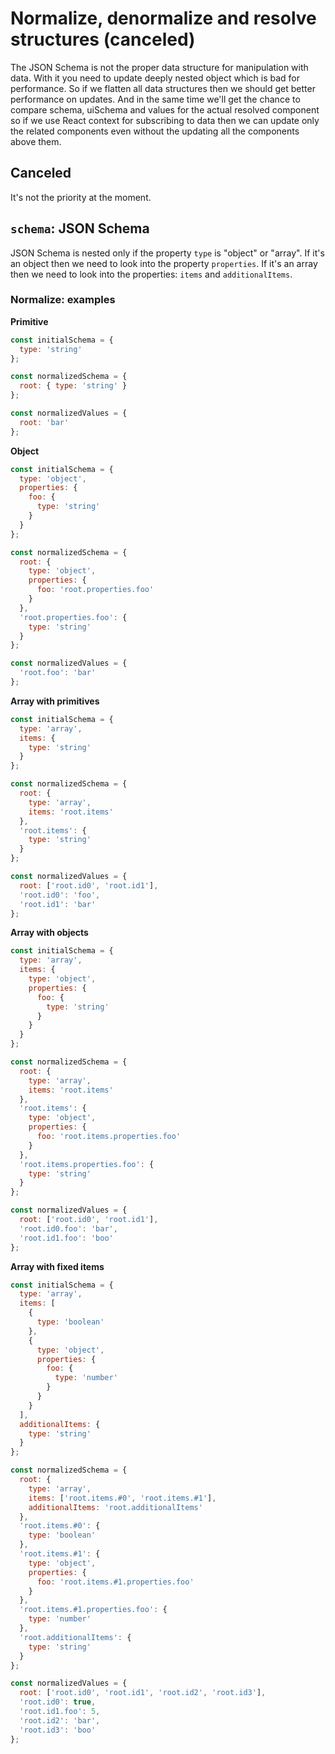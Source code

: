 # Normalize, denormalize and resolve structures (canceled)

The JSON Schema is not the proper data structure for manipulation with data. With it you need to update deeply nested object which is bad for performance.
So if we flatten all data structures then we should get better performance on updates. And in the same time we'll get the chance to compare schema, uiSchema and values for the actual resolved component so if we use React context for subscribing to data then we can update only the related components even without the updating all the components above them.

## Canceled

It's not the priority at the moment.

## `schema`: JSON Schema

JSON Schema is nested only if the property `type` is "object" or "array".
If it's an object then we need to look into the property `properties`.
If it's an array then we need to look into the properties: `items` and `additionalItems`.

### Normalize: examples

**Primitive**

```js
const initialSchema = {
  type: 'string'
};

const normalizedSchema = {
  root: { type: 'string' }
};

const normalizedValues = {
  root: 'bar'
};
```

**Object**

```js
const initialSchema = {
  type: 'object',
  properties: {
    foo: {
      type: 'string'
    }
  }
};

const normalizedSchema = {
  root: {
    type: 'object',
    properties: {
      foo: 'root.properties.foo'
    }
  },
  'root.properties.foo': {
    type: 'string'
  }
};

const normalizedValues = {
  'root.foo': 'bar'
};
```

**Array with primitives**

```js
const initialSchema = {
  type: 'array',
  items: {
    type: 'string'
  }
};

const normalizedSchema = {
  root: {
    type: 'array',
    items: 'root.items'
  },
  'root.items': {
    type: 'string'
  }
};

const normalizedValues = {
  root: ['root.id0', 'root.id1'],
  'root.id0': 'foo',
  'root.id1': 'bar'
};
```

**Array with objects**

```js
const initialSchema = {
  type: 'array',
  items: {
    type: 'object',
    properties: {
      foo: {
        type: 'string'
      }
    }
  }
};

const normalizedSchema = {
  root: {
    type: 'array',
    items: 'root.items'
  },
  'root.items': {
    type: 'object',
    properties: {
      foo: 'root.items.properties.foo'
    }
  },
  'root.items.properties.foo': {
    type: 'string'
  }
};

const normalizedValues = {
  root: ['root.id0', 'root.id1'],
  'root.id0.foo': 'bar',
  'root.id1.foo': 'boo'
};
```

**Array with fixed items**

```js
const initialSchema = {
  type: 'array',
  items: [
    {
      type: 'boolean'
    },
    {
      type: 'object',
      properties: {
        foo: {
          type: 'number'
        }
      }
    }
  ],
  additionalItems: {
    type: 'string'
  }
};

const normalizedSchema = {
  root: {
    type: 'array',
    items: ['root.items.#0', 'root.items.#1'],
    additionalItems: 'root.additionalItems'
  },
  'root.items.#0': {
    type: 'boolean'
  },
  'root.items.#1': {
    type: 'object',
    properties: {
      foo: 'root.items.#1.properties.foo'
    }
  },
  'root.items.#1.properties.foo': {
    type: 'number'
  },
  'root.additionalItems': {
    type: 'string'
  }
};

const normalizedValues = {
  root: ['root.id0', 'root.id1', 'root.id2', 'root.id3'],
  'root.id0': true,
  'root.id1.foo': 5,
  'root.id2': 'bar',
  'root.id3': 'boo'
};
```
